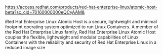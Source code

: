 https://access.redhat.com/products/red-hat-enterprise-linux/atomic-host-beta?sc_cid=70160000000eQCyAAM&

iRed Hat Enterprise Linux Atomic Host is a secure, lightweight and minimal footprint operating system optimized to run Linux Containers. A member of the Red Hat Enterprise Linux family, Red Hat Enterprise Linux Atomic Host couples the flexible, lightweight and modular capabilities of Linux Containers with the reliability and security of Red Hat Enterprise Linux in a reduced image size
